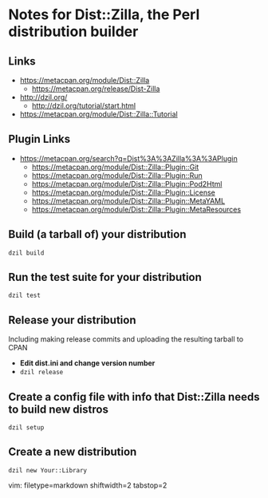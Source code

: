 # Notes for Dist::Zilla, the Perl distribution builder #

## Links ##
- https://metacpan.org/module/Dist::Zilla
  - https://metacpan.org/release/Dist-Zilla
- http://dzil.org/
  - http://dzil.org/tutorial/start.html
- https://metacpan.org/module/Dist::Zilla::Tutorial

## Plugin Links ##
- https://metacpan.org/search?q=Dist%3A%3AZilla%3A%3APlugin
  - https://metacpan.org/module/Dist::Zilla::Plugin::Git
  - https://metacpan.org/module/Dist::Zilla::Plugin::Run
  - https://metacpan.org/module/Dist::Zilla::Plugin::Pod2Html
  - https://metacpan.org/module/Dist::Zilla::Plugin::License
  - https://metacpan.org/module/Dist::Zilla::Plugin::MetaYAML
  - https://metacpan.org/module/Dist::Zilla::Plugin::MetaResources

## Build (a tarball of) your distribution ##
`dzil build`

## Run the test suite for your distribution ##
`dzil test`

## Release your distribution ##
Including making release commits and uploading the resulting tarball to CPAN
- **Edit dist.ini and change version number**
- `dzil release`

## Create a config file with info that Dist::Zilla needs to build new distros ##
`dzil setup`

## Create a new distribution ##
`dzil new Your::Library`

vim: filetype=markdown shiftwidth=2 tabstop=2
